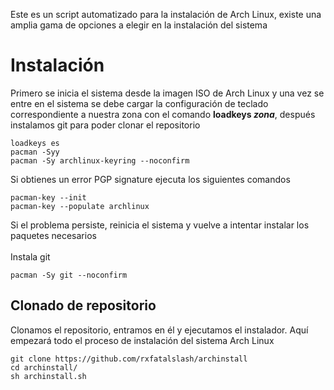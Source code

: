 Este es un script automatizado para la instalación de Arch Linux, existe una amplia gama de opciones a elegir en la instalación del sistema

# Instalación
Primero se inicia el sistema desde la imagen ISO de Arch Linux y una vez se entre en el sistema se debe cargar la configuración de teclado correspondiente a nuestra zona con el comando **loadkeys _zona_**, después instalamos git para poder clonar el repositorio
```
loadkeys es
pacman -Syy
pacman -Sy archlinux-keyring --noconfirm
```
Si obtienes un error PGP signature ejecuta los siguientes comandos
```
pacman-key --init
pacman-key --populate archlinux
```
Si el problema persiste, reinicia el sistema y vuelve a intentar instalar los paquetes necesarios
<br><br>
Instala git
```
pacman -Sy git --noconfirm
```
## Clonado de repositorio
Clonamos el repositorio, entramos en él y ejecutamos el instalador. Aquí empezará todo el proceso de instalación del sistema Arch Linux
```
git clone https://github.com/rxfatalslash/archinstall
cd archinstall/
sh archinstall.sh
```
